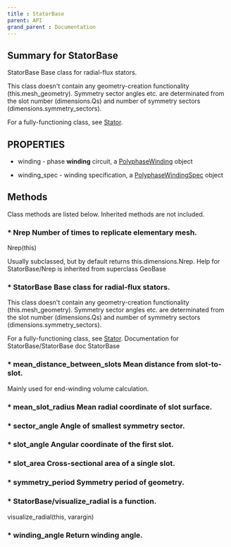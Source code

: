 ```yaml
---
title : StatorBase
parent: API
grand_parent : Documentation
---
```

## Summary for StatorBase
StatorBase Base class for radial-flux stators.

This class doesn't contain any geometry-creation functionality
(this.mesh_geometry). Symmetry sector angles etc. are determinated
from the slot number (dimensions.Qs) and number of symmetry sectors
(dimensions.symmetry_sectors).

For a fully-functioning class, see [Stator](Stator.html).
## PROPERTIES
* winding - phase **winding** circuit, a [PolyphaseWinding](PolyphaseWinding.html) object

* winding_spec - winding specification, a [PolyphaseWindingSpec](PolyphaseWindingSpec.html) object

## Methods
Class methods are listed below. Inherited methods are not included.
### * Nrep Number of times to replicate elementary mesh.

Nrep(this)

Usually subclassed, but by default returns
this.dimensions.Nrep.
Help for StatorBase/Nrep is inherited from superclass GeoBase

### * StatorBase Base class for radial-flux stators.

This class doesn't contain any geometry-creation functionality
(this.mesh_geometry). Symmetry sector angles etc. are determinated
from the slot number (dimensions.Qs) and number of symmetry sectors
(dimensions.symmetry_sectors).

For a fully-functioning class, see [Stator](Stator.html).
Documentation for StatorBase/StatorBase
doc StatorBase

### * mean_distance_between_slots Mean distance from slot-to-slot.

Mainly used for end-winding volume calculation.

### * mean_slot_radius Mean radial coordinate of slot surface.

### * sector_angle Angle of smallest symmetry sector.

### * slot_angle Angular coordinate of the first slot.

### * slot_area Cross-sectional area of a single slot.

### * symmetry_period Symmetry period of geometry.

### * StatorBase/visualize_radial is a function.
visualize_radial(this, varargin)

### * winding_angle Return winding angle.

